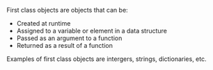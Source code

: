 First class objects are objects that can be:

- Created at runtime
- Assigned to a variable or element in a data structure
- Passed as an argument to a function
- Returned as a result of a function

Examples of first class objects are intergers, strings, dictionaries, etc.

